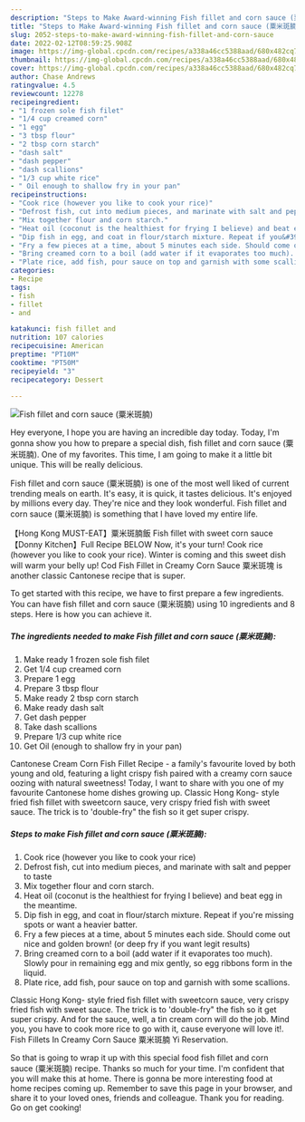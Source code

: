 ```yaml
---
description: "Steps to Make Award-winning Fish fillet and corn sauce (粟米斑腩)"
title: "Steps to Make Award-winning Fish fillet and corn sauce (粟米斑腩)"
slug: 2052-steps-to-make-award-winning-fish-fillet-and-corn-sauce
date: 2022-02-12T08:59:25.908Z
image: https://img-global.cpcdn.com/recipes/a338a46cc5388aad/680x482cq70/fish-fillet-and-corn-sauce-粟米斑腩-recipe-main-photo.jpg
thumbnail: https://img-global.cpcdn.com/recipes/a338a46cc5388aad/680x482cq70/fish-fillet-and-corn-sauce-粟米斑腩-recipe-main-photo.jpg
cover: https://img-global.cpcdn.com/recipes/a338a46cc5388aad/680x482cq70/fish-fillet-and-corn-sauce-粟米斑腩-recipe-main-photo.jpg
author: Chase Andrews
ratingvalue: 4.5
reviewcount: 12278
recipeingredient:
- "1 frozen sole fish filet"
- "1/4 cup creamed corn"
- "1 egg"
- "3 tbsp flour"
- "2 tbsp corn starch"
- "dash salt"
- "dash pepper"
- "dash scallions"
- "1/3 cup white rice"
- " Oil enough to shallow fry in your pan"
recipeinstructions:
- "Cook rice (however you like to cook your rice)"
- "Defrost fish, cut into medium pieces, and marinate with salt and pepper to taste"
- "Mix together flour and corn starch."
- "Heat oil (coconut is the healthiest for frying I believe) and beat egg in the meantime."
- "Dip fish in egg, and coat in flour/starch mixture. Repeat if you&#39;re  missing spots or want a heavier batter."
- "Fry a few pieces at a time, about 5 minutes each side. Should come out nice and golden brown! (or deep fry if you want legit results)"
- "Bring creamed corn to a boil (add water if it evaporates too much). Slowly pour in remaining egg and mix gently, so egg ribbons form in the liquid."
- "Plate rice, add fish, pour sauce on top and garnish with some scallions."
categories:
- Recipe
tags:
- fish
- fillet
- and

katakunci: fish fillet and 
nutrition: 107 calories
recipecuisine: American
preptime: "PT10M"
cooktime: "PT50M"
recipeyield: "3"
recipecategory: Dessert

---
```



![Fish fillet and corn sauce (粟米斑腩)](https://img-global.cpcdn.com/recipes/a338a46cc5388aad/680x482cq70/fish-fillet-and-corn-sauce-粟米斑腩-recipe-main-photo.jpg)

Hey everyone, I hope you are having an incredible day today. Today, I'm gonna show you how to prepare a special dish, fish fillet and corn sauce (粟米斑腩). One of my favorites. This time, I am going to make it a little bit unique. This will be really delicious.

Fish fillet and corn sauce (粟米斑腩) is one of the most well liked of current trending meals on earth. It's easy, it is quick, it tastes delicious. It's enjoyed by millions every day. They're nice and they look wonderful. Fish fillet and corn sauce (粟米斑腩) is something that I have loved my entire life.

【Hong Kong MUST-EAT】粟米斑腩飯 Fish fillet with sweet corn sauce 【Donny Kitchen】Full Recipe BELOW Now, it&#39;s your turn! Cook rice (however you like to cook your rice). Winter is coming and this sweet dish will warm your belly up! Cod Fish Fillet in Creamy Corn Sauce 粟米斑塊 is another classic Cantonese recipe that is super.


To get started with this recipe, we have to first prepare a few ingredients. You can have fish fillet and corn sauce (粟米斑腩) using 10 ingredients and 8 steps. Here is how you can achieve it.

<!--inarticleads1-->

##### The ingredients needed to make Fish fillet and corn sauce (粟米斑腩):

1. Make ready 1 frozen sole fish filet
1. Get 1/4 cup creamed corn
1. Prepare 1 egg
1. Prepare 3 tbsp flour
1. Make ready 2 tbsp corn starch
1. Make ready dash salt
1. Get dash pepper
1. Take dash scallions
1. Prepare 1/3 cup white rice
1. Get  Oil (enough to shallow fry in your pan)


Cantonese Cream Corn Fish Fillet Recipe - a family&#39;s favourite loved by both young and old, featuring a light crispy fish paired with a creamy corn sauce oozing with natural sweetness! Today, I want to share with you one of my favourite Cantonese home dishes growing up. Classic Hong Kong- style fried fish fillet with sweetcorn sauce, very crispy fried fish with sweet sauce. The trick is to &#39;double-fry&#34; the fish so it get super crispy. 

<!--inarticleads2-->

##### Steps to make Fish fillet and corn sauce (粟米斑腩):

1. Cook rice (however you like to cook your rice)
1. Defrost fish, cut into medium pieces, and marinate with salt and pepper to taste
1. Mix together flour and corn starch.
1. Heat oil (coconut is the healthiest for frying I believe) and beat egg in the meantime.
1. Dip fish in egg, and coat in flour/starch mixture. Repeat if you&#39;re  missing spots or want a heavier batter.
1. Fry a few pieces at a time, about 5 minutes each side. Should come out nice and golden brown! (or deep fry if you want legit results)
1. Bring creamed corn to a boil (add water if it evaporates too much). Slowly pour in remaining egg and mix gently, so egg ribbons form in the liquid.
1. Plate rice, add fish, pour sauce on top and garnish with some scallions.


Classic Hong Kong- style fried fish fillet with sweetcorn sauce, very crispy fried fish with sweet sauce. The trick is to &#39;double-fry&#34; the fish so it get super crispy. And for the sauce, well, a tin cream corn will do the job. Mind you, you have to cook more rice to go with it, cause everyone will love it!. Fish Fillets In Creamy Corn Sauce 粟米斑腩 Yi Reservation. 

So that is going to wrap it up with this special food fish fillet and corn sauce (粟米斑腩) recipe. Thanks so much for your time. I'm confident that you will make this at home. There is gonna be more interesting food at home recipes coming up. Remember to save this page in your browser, and share it to your loved ones, friends and colleague. Thank you for reading. Go on get cooking!
